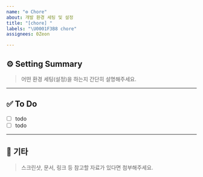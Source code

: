 ```yaml
---
name: "⚙️ Chore"
about: 개발 환경 세팅 및 설정
title: "[chore] "
labels: "\U0001F3B8 chore"
assignees: 0Zeon

---
```


## ⚙️ Setting Summary
> 어떤 환경 세팅(설정)을 하는지 간단히 설명해주세요.

---

## ✅ To Do
- [ ] todo
- [ ] todo

---

## 📎 기타
> 스크린샷, 문서, 링크 등 참고할 자료가 있다면 첨부해주세요.
